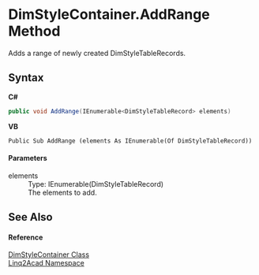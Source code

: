 # DimStyleContainer.AddRange Method 
 

Adds a range of newly created DimStyleTableRecords.

## Syntax

**C#**<br />
``` C#
public void AddRange(IEnumerable<DimStyleTableRecord> elements)
```

**VB**<br />
``` VB
Public Sub AddRange (elements As IEnumerable(Of DimStyleTableRecord))
```


#### Parameters
<dl><dt>elements</dt><dd>Type: IEnumerable(DimStyleTableRecord)<br />The elements to add.</dd></dl>

## See Also


#### Reference
<a href="T_Linq2Acad_DimStyleContainer.md">DimStyleContainer Class</a><br /><a href="N_Linq2Acad.md">Linq2Acad Namespace</a><br />
